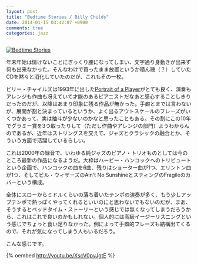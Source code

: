 ```yaml
---
layout: post
title: "Bedtime Stories / Billy Childs"
date: 2014-01-15 03:42:07 +0900
comments: true
categories: jazz
---
```

<a href="http://www.amazon.co.jp/exec/obidos/ASIN/B0000516W8/myhumangetsme-22/ref=nosim/" name="amazletlink" target="_blank"><img src="http://ecx.images-amazon.com/images/I/4199KAVJWYL._SL160_.jpg" alt="Bedtime Stories" style="border: none;" /></a>

年末年始は情けないことにぎっくり腰になってしまい、文字通り身動きが出来ず何も出来なかった。そんなわけで買ったまま放置というか積ん聴（？）していたCDを黙々と消化していたのだが、これもその一枚。

<!--more-->

ビリー・チャイルズは1993年に出した<a href="http://www.amazon.co.jp/exec/obidos/ASIN/B000008AK7/myhumangetsme-22/ref=nosim/" name="amazletlink" target="_blank">Portrait of a Player</a>がとても良く、演奏もアレンジも作曲も冴えていて才能のあるピアニストだなあと感心することしきりだったのだが、以降はあまり印象に残る作品が無かった。手癖とまでは言わないが、展開が割と決まっているというか、よく出るアウトスケールのフレーズがいくつかあって、実は抽斗が少ないのかなと思ったこともある。その割にこの10年でグラミー賞を3つ取ったりして（ただし作曲やアレンジの部門）ようわからんのであるが、近年はストリングスを交えて、ジャズとクラシックの融合とか、そういう方面で活躍しているらしい。

これは2000年の録音で、いわゆる純ジャズのピアノ・トリオものとしては今のところ最新の作品になるようだ。大枠はハービー・ハンコックへのトリビュートという企画で、ハンコックの曲を6曲、残りはショーター曲が1つ、エリントン曲が1つ、そしてビル・ウィザーズのAin't No SunshineとスティングのFragileのカバーという構成。

全体にスローからミドルくらいの落ち着いたテンポの演奏が多く、もう少しアップテンポで熱っぽくやってくれるといいのにと思わないでもないのだが、まあ、そうするとベッドタイム・ストーリーという感じでは無くなってしまうだろうから、これはこれで良いのかもしれない。個人的には高級イージーリスニングという感じでちょっと食い足りなかった。例によって手癖的フレーズも結構出てくるので、それが気になってしまう人もいるだろう。

こんな感じです。

{% oembed http://youtu.be/XscV0pvJgtE %}

